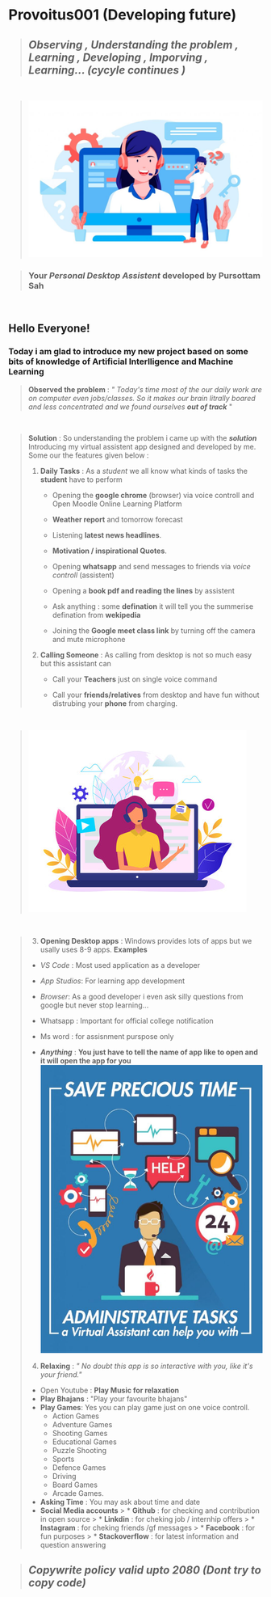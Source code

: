 # **Provoitus001** (Developing future)

> ## **_Observing , Understanding the problem , Learning , Developing , Imporving , Learning... (cycyle continues )_**

<br>

 
>![image](assistent1img.jpg)



>  ### Your **_Personal  Desktop Assistent_** developed by **Pursottam Sah**

<br>

## Hello Everyone!
### Today i am glad to introduce my new project based on some bits of knowledge of Artificial Interlligence and Machine Learning  

> **Observed the problem** : _" Today's time most of the our daily work are on computer even jobs/classes. So it makes our brain litrally boared and less concentrated  and we found ourselves **out of track**_ " 

<br>

> **Solution** : So understanding the problem i came up with the  **_solution_** Introducing my virtual assistent app designed and developed by me.  
> Some our the features given below : 
> 1. **Daily Tasks** : As a _student_ we all know what kinds of tasks the **student** have to perform 
>    * Opening the **google chrome** (browser) via voice controll and Open Moodle Online Learning Platform 
>    * **Weather report**  and tomorrow forecast
>    * Listening **latest news headlines**. 
>    * **Motivation / inspirational Quotes**.  
>    * Opening **whatsapp** and send messages to friends via _voice controll_ (assistent)
>    * Opening a **book pdf and reading the lines** by assistent 
>    
>    * Ask anything : some **defination** it will tell you the summerise defination from **wekipedia** 
>    * Joining the **Google meet class link** by turning off the  camera and mute microphone 
> 2. **Calling Someone** : As calling from desktop is not so much easy but this assistant can    
>    * Call your **Teachers** just on single voice command
> 
>    * Call your **friends/relatives** from desktop and have fun without distrubing your **phone** from charging. 
<br>

>![image2](image2..jpg)
<br>

> 3. **Opening Desktop apps** : Windows provides lots of apps but we usally uses 8-9 apps. **Examples**
>   * _VS Code_ : Most used application as a developer 
>   * _App Studios_: For learning app development 
>   * _Browser_: As a good developer i even ask silly questions from google but never stop learning... 
>   * Whatsapp : Important for official college notification 
>
>   * Ms word : for assisnment purspose only 
>   * **_Anything_** : **You just have to tell the name of app like to open and it will open the app for you** 
> ![image](image3.jpg)
> 4. **Relaxing** : _" No doubt this app is so interactive with you, like it's your friend."_
> * Open Youtube : **Play Music for relaxation**
> * **Play Bhajans** : "Play your favourite bhajans"
> * **Play Games**: Yes you can play game just on one voice controll.
>     * Action Games 
>     * Adventure Games 
>     * Shooting Games 
>     * Educational Games
>     * Puzzle Shooting 
>     * Sports 
>     * Defence Games 
>     * Driving 
>     * Board Games 
>     * Arcade Games.
> * **Asking Time** : You may ask about time and date
> * **Social Media accounts**
    >   * **Github** : for checking and contribution in open source 
    >   * **Linkdin** : for cheking job / internhip offers 
    >   * **Instagram** : for cheking friends /gf messages 
    >   * **Facebook** : for fun purposes 
    >   * **Stackoverflow** : for latest information and question answering 

> ## _**Copywrite policy valid upto 2080 (Dont try to copy code)**_